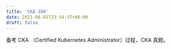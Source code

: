 ```yaml
---
title: 'CKA 100'
date: 2021-06-01T23:54:37+08:00
draft: false
---
```


备考 CKA （Certified Kubernetes Administrator）过程，CKA 真题。
